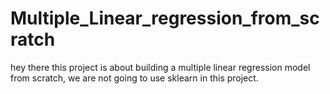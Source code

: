 # Multiple_Linear_regression_from_scratch
hey there this project is about building a multiple linear regression model from scratch, we are not going to use sklearn in this project.
<br>
